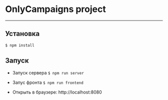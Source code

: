 # OnlyCampaigns project
------------------------

## Установка
```
$ npm install
```

## Запуск

* Запуск сервера
``` $ npm run server ```

* Запус фронта
``` $ npm run frontend ```

* Открыть в браузере: http://localhost:8080
